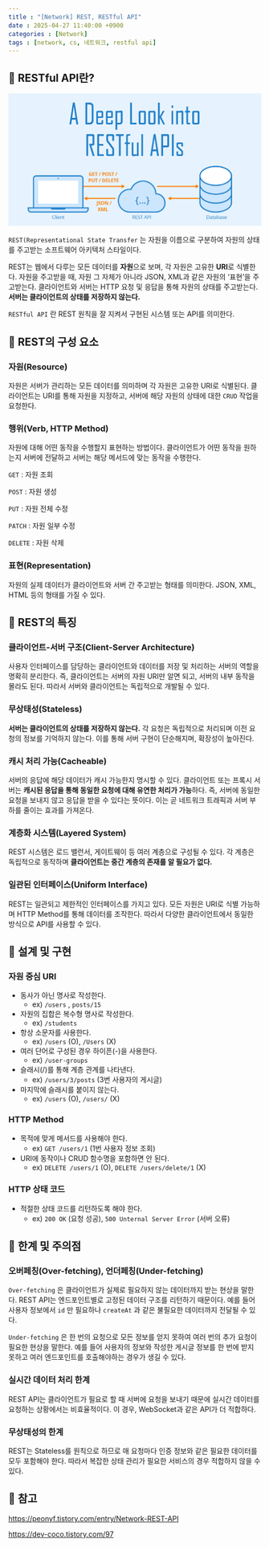 ```yaml
---
title : "[Network] REST, RESTful API"
date : 2025-04-27 11:40:00 +0900
categories : [Network]
tags : [network, cs, 네트워크, restful api]
---
```


## 📌 RESTful API란?

![image.png](assets/img/restful/1.png)

`REST(Representational State Transfer` 는 자원을 이름으로 구분하여 자원의 상태를 주고받는 소프트웨어 아키텍처 스타일이다.

REST는 웹에서 다루는 모든 데이터를 **자원**으로 보며, 각 자원은 고유한 **URI**로 식별한다. 자원을 주고받을 때, 자원 그 자체가 아니라 JSON, XML과 같은 자원의 ‘표현’을 주고받는다. 클라이언트와 서버는 HTTP 요청 및 응답을 통해 자원의 상태를 주고받는다. **서버는 클라이언트의 상태를 저장하지 않는다.**

`RESTful API` 란 REST 원칙을 잘 지켜서 구현된 시스템 또는 API를 의미한다.

## 📌 REST의 구성 요소

### 자원(Resource)

자원은 서버가 관리하는 모든 데이터를 의미하며 각 자원은 고유한 URI로 식별된다. 클라이언트는 URI를 통해 자원을 지정하고, 서버에 해당 자원의 상태에 대한 `CRUD` 작업을 요청한다.

### 행위(Verb, HTTP Method)

자원에 대해 어떤 동작을 수행할지 표현하는 방법이다. 클라이언트가 어떤 동작을 원하는지 서버에 전달하고 서버는 해당 메서드에 맞는 동작을 수행한다.

`GET` : 자원 조회

`POST` : 자원 생성

`PUT` : 자원 전체 수정

`PATCH` : 자원 일부 수정

`DELETE` : 자원 삭제

### 표현(Representation)

자원의 실제 데이터가 클라이언트와 서버 간 주고받는 형태를 의미한다. JSON, XML, HTML 등의 형태를 가질 수 있다.

## 📌 REST의 특징

### 클라이언트-서버 구조(Client-Server Architecture)

사용자 인터페이스를 담당하는 클라이언트와 데이터를 저장 및 처리하는 서버의 역할을 명확히 분리한다. 즉, 클라이언트는 서버의 자원 URI만 알면 되고, 서버의 내부 동작을 몰라도 된다. 따라서 서버와 클라이언트는 독립적으로 개발될 수 있다.

### 무상태성(Stateless)

**서버는 클라이언트의 상태를 저장하지 않는다.** 각 요청은 독립적으로 처리되며 이전 요청의 정보를 기억하지 않는다. 이를 통해 서버 구현이 단순해지며, 확장성이 높아진다.

### 캐시 처리 가능(Cacheable)

서버의 응답에 해당 데이터가 캐시 가능한지 명시할 수 있다. 클라이언트 또는 프록시 서버는 **캐시된 응답을 통해 동일한 요청에 대해 유연한 처리가 가능**하다. 즉, 서버에 동일한 요청을 보내지 않고 응답을 받을 수 있다는 뜻이다. 이는 곧 네트워크 트래픽과 서버 부하를 줄이는 효과를 가져온다.

### 계층화 시스템(Layered System)

REST 시스템은 로드 밸런서, 게이트웨이 등 여러 계층으로 구성될 수 있다. 각 계층은 독립적으로 동작하며 **클라이언트는 중간 계층의 존재를 알 필요가 없다.**

### 일관된 인터페이스(Uniform Interface)

REST는 일관되고 제한적인 인터페이스를 가지고 있다. 모든 자원은 URI로 식별 가능하며 HTTP Method를 통해 데이터를 조작한다. 따라서 다양한 클라이언트에서 동일한 방식으로 API를 사용할 수 있다.

## 📌 설계 및 구현

### 자원 중심 URI

- 동사가 아닌 명사로 작성한다.
    - ex) `/users` , `posts/15`
- 자원의 집합은 복수형 명사로 작성한다.
    - ex) `/students`
- 항상 소문자를 사용한다.
    - ex) `/users` (O), `/Users` (X)
- 여러 단어로 구성된 경우 하이픈(-)을 사용한다.
    - ex) `/user-groups`
- 슬래시(/)를 통해 계층 관계를 나타낸다.
    - ex) `/users/3/posts` (3번 사용자의 게시글)
- 마지막에 슬래시를 붙이지 않는다.
    - ex) `/users` (O), `/users/` (X)

### HTTP Method

- 목적에 맞게 메서드를 사용해야 한다.
    - ex) `GET /users/1` (1번 사용자 정보 조회)
- URI에 동작이나 CRUD 함수명을 포함하면 안 된다.
    - ex) `DELETE /users/1` (O), `DELETE /users/delete/1` (X)

### HTTP 상태 코드

- 적절한 상태 코드를 리턴하도록 해야 한다.
    - ex) `200 OK` (요청 성공), `500 Unternal Server Error` (서버 오류)

## 📌 한계 및 주의점

### 오버페칭(Over-fetching), 언더페칭(Under-fetching)

`Over-fetching` 은 클라이언트가 실제로 필요하지 않는 데이터까지 받는 현상을 말한다. REST API는 엔드포인트별로 고정된 데이터 구조를 리턴하기 때문이다. 예를 들어 사용자 정보에서 `id` 만 필요하나 `createAt` 과 같은 불필요한 데이터까지 전달될 수 있다.

`Under-fetching` 은 한 번의 요청으로 모든 정보를 얻지 못하여 여러 번의 추가 요청이 필요한 현상을 말한다. 예를 들어 사용자의 정보와 작성한 게시글 정보를 한 번에 받지 못하고 여러 엔드포인트를 호출해야하는 경우가 생길 수 있다.

### 실시간 데이터 처리 한계

REST API는 클라이언트가 필요로 할 때 서버에 요청을 보내기 때문에 실시간 데이터를 요청하는 상황에서는 비효율적이다. 이 경우, WebSocket과 같은 API가 더 적합하다.

### 무상태성의 한계

REST는 Stateless를 원칙으로 하므로 매 요청마다 인증 정보와 같은 필요한 데이터를 모두 포함해야 한다. 따라서 복잡한 상태 관리가 필요한 서비스의 경우 적합하지 않을 수 있다.

## 📌 참고

https://peonyf.tistory.com/entry/Network-REST-API

https://dev-coco.tistory.com/97